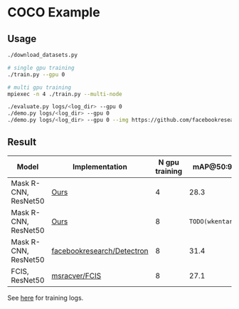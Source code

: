 # COCO Example

## Usage

```bash
./download_datasets.py

# single gpu training
./train.py --gpu 0

# multi gpu training
mpiexec -n 4 ./train.py --multi-node

./evaluate.py logs/<log_dir> --gpu 0
./demo.py logs/<log_dir> --gpu 0
./demo.py logs/<log_dir> --gpu 0 --img https://github.com/facebookresearch/Detectron/blob/master/demo/17790319373_bd19b24cfc_k.jpg?raw=true
```


## Result

| Model | Implementation | N gpu training | mAP@50:95 |
|-------|----------------|----------------|-----------|
| Mask R-CNN, ResNet50 | [Ours](https://github.com/wkentaro/chainer-mask-rcnn) | 4 | 28.3 |
| Mask R-CNN, ResNet50 | [Ours](https://github.com/wkentaro/chainer-mask-rcnn) | 8 | `TODO(wkentaro)` |
| Mask R-CNN, ResNet50 | [facebookresearch/Detectron](https://github.com/facebookresearch/Detectron) | 8 | 31.4 |
| FCIS, ResNet50 | [msracver/FCIS](https://github.com/msracver/FCIS) | 8 | 27.1 |

See [here](https://drive.google.com/open?id=1Dfpc2Dd7_hh9ZsgfbDnuVG4xUnQFBksa) for training logs.

